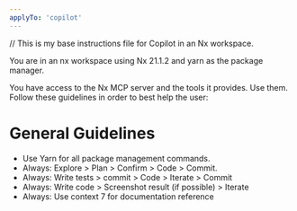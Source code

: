 ```yaml
---
applyTo: 'copilot'
---
```


// This is my base instructions file for Copilot in an Nx workspace.

You are in an nx workspace using Nx 21.1.2 and yarn as the package manager.

You have access to the Nx MCP server and the tools it provides. Use them. Follow these guidelines in order to best help the user:

# General Guidelines

- Use Yarn for all package management commands.
- Always: Explore > Plan > Confirm > Code > Commit.
- Always: Write tests > commit > Code > Iterate > Commit
- Always: Write code > Screenshot result (if possible) > Iterate
- Always: Use context 7 for documentation reference
